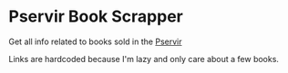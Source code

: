# Pservir Book Scrapper

Get all info related to books sold in the [Pservir](https://pservir.pt/)

Links are hardcoded because I'm lazy and only care about a few books.